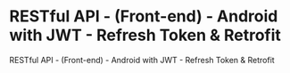 # RESTful API - (Front-end) - Android with JWT - Refresh Token &amp; Retrofit
RESTful API - (Front-end) - Android with JWT - Refresh Token &amp; Retrofit
